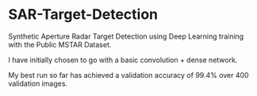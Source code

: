# SAR-Target-Detection
Synthetic Aperture Radar Target Detection using Deep Learning training with the Public MSTAR Dataset.

I have initially chosen to go with a basic convolution + dense network. 

My best run so far has achieved a validation accuracy of 99.4% over 400 validation images.


